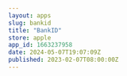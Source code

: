 ```yaml
---
layout: apps
slug: bankid
title: "BankID"
store: apple
app_id: 1663237958
date: 2024-05-07T19:07:09Z
published: 2023-02-07T08:00:00Z
---
```


